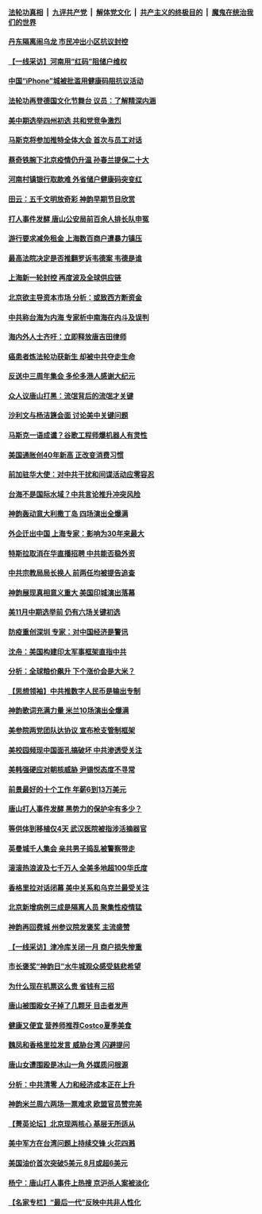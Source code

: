 ####  [法轮功真相](../../../../basic/blob/master/README.md?t=06150602) &nbsp;|&nbsp; [九评共产党](../../../../9ping.md/blob/master/README.md?t=06150602) &nbsp;|&nbsp; [解体党文化](../../../../jtdwh.md/blob/master/README.md?t=06150602)  &nbsp;|&nbsp; [共产主义的终极目的](../../../../gczydzjmd.md/blob/master/README.md?t=06150602) &nbsp;|&nbsp; [魔鬼在统治我们的世界](../../../../mgztzwmdsj.md/blob/master/README.md?t=06150602) 

#### [丹东隔离闹乌龙 市民冲出小区抗议封控](../pages/nf4514/n13759536.md?t=06150602) 

#### [【一线采访】河南用“红码”阻储户维权](../pages/nf4514/n13759392.md?t=06150602) 

#### [中国“iPhone”城被批滥用健康码阻抗议活动](../pages/nf4514/n13759574.md?t=06150602) 

#### [法轮功再登德国文化节舞台 议员：了解精深内涵](../pages/nf4514/n13759322.md?t=06150602) 

#### [美中期选举四州初选 共和党竞争激烈](../pages/nf4514/n13758900.md?t=06150602) 

#### [马斯克将参加推特全体大会 首次与员工对话](../pages/nf4514/n13759461.md?t=06150602) 

#### [蔡奇铁腕下北京疫情仍升温 孙春兰提保二十大](../pages/nf4514/n13759380.md?t=06150602) 

#### [河南村镇银行取款难 外省储户健康码突变红](../pages/nf4514/n13759252.md?t=06150602) 

#### [田云：五千文明放奇彩 神韵早期节目欣赏](../pages/nf4514/n13752609.md?t=06150602) 

#### [打人事件发酵 唐山公安局前百余人排长队申冤](../pages/nf4514/n13759336.md?t=06150602) 

#### [游行要求减免租金 上海数百商户遭暴力镇压](../pages/nf4514/n13758798.md?t=06150602) 

#### [最高法院决定是否推翻罗诉韦德案 韦德是谁](../pages/nf4514/n13758835.md?t=06150602) 

#### [上海新一轮封控 再度波及全球供应链](../pages/nf4514/n13759222.md?t=06150602) 

#### [北京欲主导资本市场 分析：或致西方断资金](../pages/nf4514/n13759138.md?t=06150602) 

#### [中共称台海为内海 专家析中南海在内斗及误判](../pages/nf4514/n13758772.md?t=06150602) 

#### [海内外人士齐吁：立即释放唐吉田律师](../pages/nf4514/n13759126.md?t=06150602) 

#### [癌患者炼法轮功获新生 却被中共夺走生命](../pages/nf4514/n13758724.md?t=06150602) 

#### [反送中三周年集会 多伦多港人感谢大纪元](../pages/nf4514/n13759023.md?t=06150602) 

#### [众人议唐山打黑：流氓背后的流氓才关键](../pages/nf4514/n13758614.md?t=06150602) 

#### [沙利文与杨洁篪会面 讨论美中关键问题](../pages/nf4514/n13758918.md?t=06150602) 

#### [马斯克一语成谶？谷歌工程师爆机器人有灵性](../pages/nf4514/n13758837.md?t=06150602) 

#### [美国通胀创40年新高 正改变消费习惯](../pages/nf4514/n13758901.md?t=06150602) 

#### [前加驻华大使：对中共干扰和间谍活动应零容忍](../pages/nf4514/n13758830.md?t=06150602) 

#### [台海不是国际水域？中共言论推升冲突风险](../pages/nf4514/n13758829.md?t=06150602) 

#### [神韵轰动意大利撒丁岛 四场演出全爆满](../pages/nf4514/n13758366.md?t=06150602) 

#### [外企迁出中国 上海专家：影响为30年来最大](../pages/nf4514/n13758317.md?t=06150602) 

#### [特斯拉取消在华直播招聘 中共能否稳外资](../pages/nf4514/n13758840.md?t=06150602) 

#### [中共宗教局局长换人 前两任均被提告追查](../pages/nf4514/n13758592.md?t=06150602) 

#### [神韵展现真相意义重大 美国印城演出落幕](../pages/nf4514/n13758403.md?t=06150602) 

#### [美11月中期选举前 仍有六场关键初选](../pages/nf4514/n13758196.md?t=06150602) 

#### [防疫重创深圳 专家：对中国经济是警讯](../pages/nf4514/n13758467.md?t=06150602) 

#### [沈舟：美国构建印太军事框架直指中共](../pages/nf4514/n13758167.md?t=06150602) 

#### [分析：全球粮价飙升 下个涨价会是大米？](../pages/nf4514/n13758273.md?t=06150602) 

#### [【思想领袖】中共推数字人民币是输出专制](../pages/nf4514/n13742264.md?t=06150602) 

#### [神韵歌词充满力量 米兰10场演出全爆满](../pages/nf4514/n13758126.md?t=06150602) 

#### [美参院两党团队达协议 宣布枪支管制框架](../pages/nf4514/n13757954.md?t=06150602) 

#### [美校园频现中国面孔搞破坏 中共渗透受关注](../pages/nf4514/n13758129.md?t=06150602) 

#### [美韩强硬应对朝核威胁 尹锡悦态度不寻常](../pages/nf4514/n13758207.md?t=06150602) 

#### [前景最好的十个工作 年薪6到13万美元](../pages/nf4514/n13756850.md?t=06150602) 

#### [唐山打人事件发酵 黑势力的保护伞有多少？](../pages/nf4514/n13757982.md?t=06150602) 

#### [等供体到移植仅4天 武汉医院被指涉活摘器官](../pages/nf4514/n13758039.md?t=06150602) 

#### [英曼城千人集会 亲共男子捣乱被警察带走](../pages/nf4514/n13757953.md?t=06150602) 

#### [滚滚热浪波及七千万人 全美多地超100华氏度](../pages/nf4514/n13757936.md?t=06150602) 

#### [香格里拉对话闭幕 美中关系和乌克兰最受关注](../pages/nf4514/n13757929.md?t=06150602) 

#### [北京新增病例三成是隔离人员 聚集性疫情猛](../pages/nf4514/n13757776.md?t=06150602) 

#### [神韵再回费城 州参议院发褒奖 主流盛赞](../pages/nf4514/n13757686.md?t=06150602) 

#### [【一线采访】津冷库关闭一月 商户损失惨重](../pages/nf4514/n13757772.md?t=06150602) 

#### [市长褒奖“神韵日”水牛城观众感受慈悲希望](../pages/nf4514/n13757539.md?t=06150602) 

#### [为什么现在机票这么贵 省钱有三招](../pages/nf4514/n13755441.md?t=06150602) 

#### [唐山被围殴女子掉了几颗牙 目击者发声](../pages/nf4514/n13757580.md?t=06150602) 

#### [健康又便宜 营养师推荐Costco夏季美食](../pages/nf4514/n13739572.md?t=06150602) 

#### [魏凤和香格里拉发言 威胁台湾 闪避提问](../pages/nf4514/n13757352.md?t=06150602) 

#### [唐山女遭围殴是冰山一角 外媒质问根源](../pages/nf4514/n13757467.md?t=06150602) 

#### [分析：中共清零 人力和经济成本正在上升](../pages/nf4514/n13757351.md?t=06150602) 

#### [神韵米兰周六两场一票难求 欧盟官员赞完美](../pages/nf4514/n13757394.md?t=06150602) 

#### [【菁英论坛】北京现两核心 基层无所适从](../pages/nf4514/n13757348.md?t=06150602) 

#### [美中军方在台湾问题上持续交锋 火花四溅](../pages/nf4514/n13757334.md?t=06150602) 

#### [美国油价首次突破5美元 8月或超6美元](../pages/nf4514/n13757282.md?t=06150602) 

#### [杨宁：唐山打人事件上热搜 京沪杀人案被淡化](../pages/nf4514/n13757291.md?t=06150602) 

#### [【名家专栏】“最后一代”反映中共非人性化](../pages/nf4514/n13756676.md?t=06150602) 

